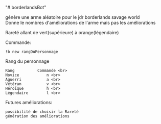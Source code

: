 "# borderlandsBot"

génère une arme aléatoire pour le jdr borderlands savage world <br>
Donne le nombres d'améliorations de l'arme mais pas les améliorations

Rareté allant de vert(supérieure) à orange(légendaire)


Commande:

    !b new rangDuPersonnage


Rang du personnage

    Rang          Commande <br>
    Novice            n <br>
    Aguerri           a <br>
    Vétéran           v <br>
    Héroïque          h <br>
    Légendaire        l <br>


Futures améliorations:

    possibilité de choisir la Rareté
    génération des améliorations
